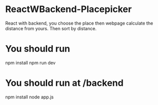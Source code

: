 # ReactWBackend-Placepicker
React with backend, you choose the place then webpage calculate the distance from yours. Then sort by distance.
# You should run
npm install
npm run dev
# You should run at /backend
npm install
node app.js
